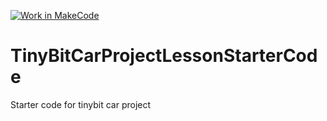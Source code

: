 [![Work in MakeCode](https://classroom.github.com/assets/work-in-make-code-c53f0c86300af1a64cdd5dc830e2509efd17c8cb483a722cacaee84d10eb8ec9.svg)](https://classroom.github.com/online_ide?assignment_repo_id=369716&assignment_repo_type=GroupAssignmentRepo)
# TinyBitCarProjectLessonStarterCode
Starter code for tinybit car project 
